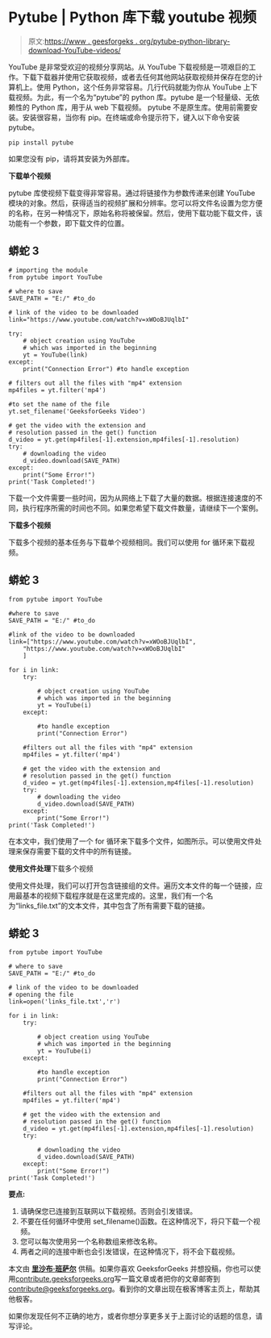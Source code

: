 # Pytube | Python 库下载 youtube 视频

> 原文:[https://www . geesforgeks . org/pytube-python-library-download-YouTube-videos/](https://www.geeksforgeeks.org/pytube-python-library-download-youtube-videos/)

YouTube 是非常受欢迎的视频分享网站。从 YouTube 下载视频是一项艰巨的工作。下载下载器并使用它获取视频，或者去任何其他网站获取视频并保存在您的计算机上。使用 Python，这个任务非常容易。几行代码就能为你从 YouTube 上下载视频。为此，有一个名为“pytube”的 python 库。pytube 是一个轻量级、无依赖性的 Python 库，用于从 web 下载视频。
pytube 不是原生库。使用前需要安装。安装很容易，当你有 pip。在终端或命令提示符下，键入以下命令安装 pytube。

```
pip install pytube

```

如果您没有 pip，请将其安装为外部库。

**下载单个视频**

pytube 库使视频下载变得非常容易。通过将链接作为参数传递来创建 YouTube 模块的对象。然后，获得适当的视频扩展和分辨率。您可以将文件名设置为您方便的名称，在另一种情况下，原始名称将被保留。然后，使用下载功能下载文件，该功能有一个参数，即下载文件的位置。

## 蟒蛇 3

```
# importing the module 
from pytube import YouTube 

# where to save 
SAVE_PATH = "E:/" #to_do 

# link of the video to be downloaded 
link="https://www.youtube.com/watch?v=xWOoBJUqlbI"

try: 
    # object creation using YouTube
    # which was imported in the beginning 
    yt = YouTube(link) 
except: 
    print("Connection Error") #to handle exception 

# filters out all the files with "mp4" extension 
mp4files = yt.filter('mp4') 

#to set the name of the file
yt.set_filename('GeeksforGeeks Video')  

# get the video with the extension and
# resolution passed in the get() function 
d_video = yt.get(mp4files[-1].extension,mp4files[-1].resolution) 
try: 
    # downloading the video 
    d_video.download(SAVE_PATH) 
except: 
    print("Some Error!") 
print('Task Completed!') 
```

下载一个文件需要一些时间，因为从网络上下载了大量的数据。根据连接速度的不同，执行程序所需的时间也不同。如果您希望下载文件数量，请继续下一个案例。

**下载多个视频**

下载多个视频的基本任务与下载单个视频相同。我们可以使用 for 循环来下载视频。

## 蟒蛇 3

```
from pytube import YouTube 

#where to save 
SAVE_PATH = "E:/" #to_do 

#link of the video to be downloaded 
link=["https://www.youtube.com/watch?v=xWOoBJUqlbI", 
    "https://www.youtube.com/watch?v=xWOoBJUqlbI"
    ]

for i in link: 
    try: 

        # object creation using YouTube
        # which was imported in the beginning 
        yt = YouTube(i) 
    except: 

        #to handle exception 
        print("Connection Error") 

    #filters out all the files with "mp4" extension 
    mp4files = yt.filter('mp4') 

    # get the video with the extension and
    # resolution passed in the get() function 
    d_video = yt.get(mp4files[-1].extension,mp4files[-1].resolution) 
    try: 
        # downloading the video 
        d_video.download(SAVE_PATH) 
    except: 
        print("Some Error!") 
print('Task Completed!') 
```

在本文中，我们使用了一个 for 循环来下载多个文件，如图所示。可以使用文件处理来保存需要下载的文件中的所有链接。

**使用文件处理**下载多个视频

使用文件处理，我们可以打开包含链接组的文件。遍历文本文件的每一个链接，应用最基本的视频下载程序就是在这里完成的。这里，我们有一个名为“links_file.txt”的文本文件，其中包含了所有需要下载的链接。

## 蟒蛇 3

```
from pytube import YouTube 

# where to save 
SAVE_PATH = "E:/" #to_do 

# link of the video to be downloaded 
# opening the file 
link=open('links_file.txt','r') 

for i in link: 
    try: 

        # object creation using YouTube
        # which was imported in the beginning 
        yt = YouTube(i) 
    except: 

        #to handle exception
        print("Connection Error")  

    #filters out all the files with "mp4" extension 
    mp4files = yt.filter('mp4') 

    # get the video with the extension and
    # resolution passed in the get() function 
    d_video = yt.get(mp4files[-1].extension,mp4files[-1].resolution) 
    try: 

        # downloading the video 
        d_video.download(SAVE_PATH) 
    except: 
        print("Some Error!") 
print('Task Completed!') 
```

**要点:**

1.  请确保您已连接到互联网以下载视频。否则会引发错误。
2.  不要在任何循环中使用 set_filename()函数。在这种情况下，将只下载一个视频。
3.  您可以每次使用另一个名称数组来修改名称。
4.  两者之间的连接中断也会引发错误，在这种情况下，将不会下载视频。

本文由 [**里沙布·班萨尔**](https://www.linkedin.com/in/rishabh-bansal-9b4b71108/) 供稿。如果你喜欢 GeeksforGeeks 并想投稿，你也可以使用[contribute.geeksforgeeks.org](http://www.contribute.geeksforgeeks.org)写一篇文章或者把你的文章邮寄到 contribute@geeksforgeeks.org。看到你的文章出现在极客博客主页上，帮助其他极客。

如果你发现任何不正确的地方，或者你想分享更多关于上面讨论的话题的信息，请写评论。
